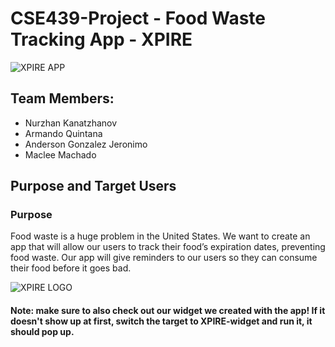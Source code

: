# CSE439-Project - Food Waste Tracking App - XPIRE

![XPIRE APP](https://nurzhankanatzhanov.github.io/portfolio/images/motto.png)

## Team Members:
 - Nurzhan Kanatzhanov
 - Armando Quintana
 - Anderson Gonzalez Jeronimo
 - Maclee Machado

## Purpose and Target Users
### Purpose
Food waste is a huge problem in the United States. We want to create an app that will allow our users to track their food’s expiration dates, preventing food waste. Our app will give reminders to our users so they can consume their food before it goes bad. 

![XPIRE LOGO](https://nurzhankanatzhanov.github.io/portfolio/images/vectorized.svg)

#### Note: make sure to also check out our widget we created with the app! If it doesn't show up at first, switch the target to XPIRE-widget and run it, it should pop up.
